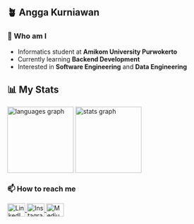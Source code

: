 ## 🪴 Angga Kurniawan

### 👋 Who am I
- Informatics student at **Amikom University Purwokerto**
- Currently learning **Backend Development**
- Interested in **Software Engineering** and **Data Engineering**

## 📊 My Stats

<div>
  <img src="https://github-readme-stats.vercel.app/api/top-langs?username=anggakrnwn&locale=en&hide_title=false&layout=compact&card_width=320&langs_count=5&theme=vue-dark&hide_border=false" height="150" alt="languages graph"  />
  <img src="https://github-readme-stats.vercel.app/api?username=anggakrnwn&hide_title=false&hide_rank=false&show_icons=true&include_all_commits=true&count_private=true&disable_animations=false&theme=vue-dark&locale=en&hide_border=false" height="150" alt="stats graph"  />
</div>

### 📫 How to reach me

<a href="https://www.linkedin.com/in/anggakrnwn" target="blank">
  <img align="center" src="https://raw.githubusercontent.com/rahuldkjain/github-profile-readme-generator/master/src/images/icons/Social/linked-in-alt.svg" alt="LinkedIn" height="30" width="40" />
</a>
<a href="https://www.instagram.com/angga.krnwn" target="blank">
  <img align="center" src="https://raw.githubusercontent.com/rahuldkjain/github-profile-readme-generator/master/src/images/icons/Social/instagram.svg" alt="Instagram" height="30" width="40" />
</a>
<a href="https://medium.com/@aakurniawan1306" target="blank">
  <img align="center" src="https://raw.githubusercontent.com/rahuldkjain/github-profile-readme-generator/master/src/images/icons/Social/medium.svg" alt="Medium" height="30" width="40" />
</a>
